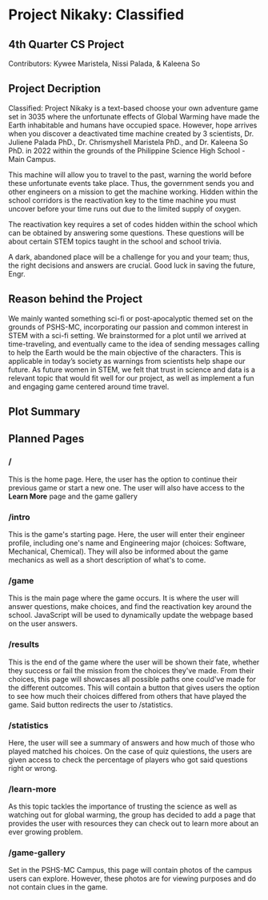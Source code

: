 # Project Nikaky: Classified 
## 4th Quarter CS Project 
Contributors: Kywee Maristela, Nissi Palada, & Kaleena So 

## Project Decription
Classified: Project Nikaky is a text-based choose your own adventure game set in 3035 where the unfortunate effects of Global Warming have made the Earth inhabitable and humans have occupied space. However, hope arrives when you discover a deactivated time machine created by 3 scientists, Dr. Juliene Palada PhD., Dr. Chrismyshell Maristela PhD., and Dr. Kaleena So PhD. in 2022 within the grounds of the Philippine Science High School - Main Campus. 

This machine will allow you to travel to the past, warning the world before these unfortunate events take place. Thus, the government sends you and other engineers on a mission to get the machine working. Hidden within the school corridors is the reactivation key to the time machine you must uncover before your time runs out due to the limited supply of oxygen. 

The reactivation key requires a set of codes hidden within the school which can be obtained by answering some questions. These questions will be about certain STEM topics taught in the school and school trivia. 

A dark, abandoned place will be a challenge for you and your team; thus, the right decisions and answers are crucial. Good luck in saving the future, Engr. 

## Reason behind the Project
We mainly wanted something sci-fi or post-apocalyptic themed set on the grounds of PSHS-MC, incorporating our passion and common interest in STEM with a sci-fi setting. We brainstormed for a plot until we arrived at time-traveling, and eventually came to the idea of sending messages calling to help the Earth would be the main objective of the characters. This is applicable in today’s society as warnings from scientists help shape our future. As future women in STEM, we felt that trust in science and data is a relevant topic that would fit well for our project, as well as implement a fun and engaging game centered around time travel. 

## Plot Summary 
## Planned Pages 
### / 
This is the home page. Here, the user has the option to continue their previous game or start a new one. The user will also have access to the **Learn More** page and the game gallery

### /intro 
This is the game's starting page. Here, the user will enter their engineer profile, including one's name and Engineering major (choices: Software, Mechanical, Chemical). They will also be informed about the game mechanics as well as a short description of what's to come. 

### /game 
This is the main page where the game occurs. It is where the user will answer questions, make choices, and find the reactivation key around the school. JavaScript will be used to dynamically update the webpage based on the user answers. 

### /results 
This is the end of the game where the user will be shown their fate, whether they success or fail the mission from the choices they've made. From their choices, this page will showcases all possible paths one could've made for the different outcomes. This will contain a button that gives users the option to see how much their choices differed from others that have played the game. Said button redirects the user to /statistics. 

### /statistics 
Here, the user will see a summary of answers and how much of those who played matched his choices. On the case of quiz quiestions, the users are given access to check the percentage of players who got said questions right or wrong. 

### /learn-more
As this topic tackles the importance of trusting the science as well as watching out for global warming, the group has decided to add a page that provides the user with resources they can check out to learn more about an ever growing problem. 

### /game-gallery 
Set in the PSHS-MC Campus, this page will contain photos of the campus users can explore. However, these photos are for viewing purposes and do not contain clues in the game. 
